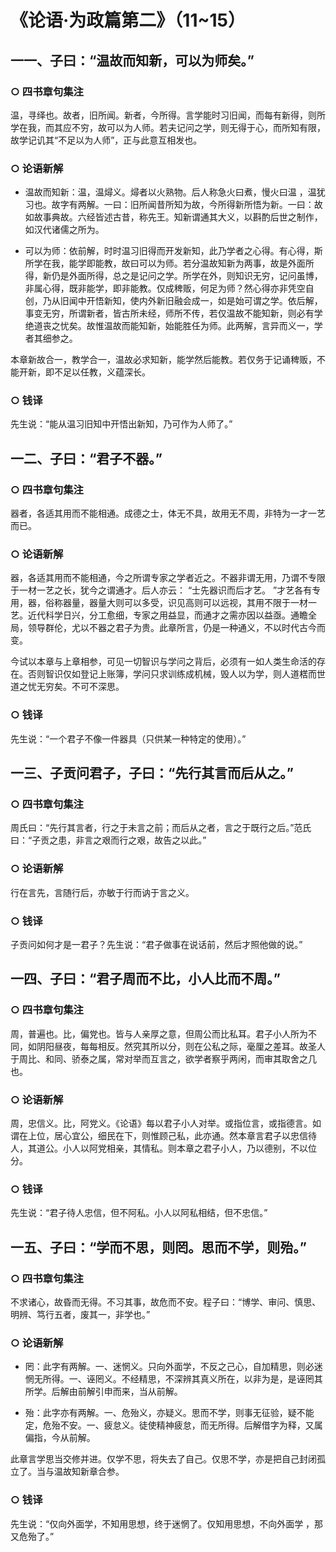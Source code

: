 # 《论语·为政篇第二》（11~15）

## 一一、子曰：“温故而知新，可以为师矣。”

### ○ 四书章句集注

温，寻绎也。故者，旧所闻。新者，今所得。言学能时习旧闻，而每有新得，则所学在我，而其应不穷，故可以为人师。若夫记问之学，则无得于心，而所知有限，故学记讥其“不足以为人师”，正与此意互相发也。

### ○ 论语新解

* 温故而知新：温，温燖义。燖者以火熟物。后人称急火曰煮，慢火曰温 ，温犹习也。故字有两解。一曰：旧所闻昔所知为故，今所得新所悟为新。一曰：故如故事典故。六经皆述古昔，称先王。知新谓通其大义，以斟酌后世之制作，如汉代诸儒之所为。

* 可以为师：依前解，时时温习旧得而开发新知，此乃学者之心得。有心得，斯所学在我，能学即能教，故曰可以为师。若分温故知新为两事，故是外面所得，新仍是外面所得，总之是记问之学。所学在外，则知识无穷，记问虽博，非属心得，既非能学，即非能教。仅成稗贩，何足为师？然心得亦非凭空自创，乃从旧闻中开悟新知，使内外新旧融会成一，如是始可谓之学。依后解，事变无穷，所谓新者，皆古所未经，师所不传，若仅温故不能知新，则必有学绝道丧之忧矣。故惟温故而能知新，始能胜任为师。此两解，言异而义一，学者其细参之。

本章新故合一，教学合一，温故必求知新，能学然后能教。若仅务于记诵稗贩，不能开新，即不足以任教，义蕴深长。

### ○ 钱译

先生说：“能从温习旧知中开悟出新知，乃可作为人师了。”

## 一二、子曰：“君子不器。”

### ○ 四书章句集注

器者，各适其用而不能相通。成德之士，体无不具，故用无不周，非特为一才一艺而已。

### ○ 论语新解

器，各适其用而不能相通，今之所谓专家之学者近之。不器非谓无用，乃谓不专限于一材一艺之长，犹今之谓通才。后人亦云： “士先器识而后才艺。 ”才艺各有专用，器，俗称器量，器量大则可以多受，识见高则可以远视，其用不限于一材一艺。近代科学日兴，分工愈细，专家之用益显，而通才之需亦因以益亟。通瞻全局，领导群伦，尤以不器之君子为贵。此章所言，仍是一种通义，不以时代古今而变。

今试以本章与上章相参，可见一切智识与学问之背后，必须有一如人类生命活的存在。否则智识仅如登记上账簿，学问只求训练成机械，毁人以为学，则人道楛而世道之忧无穷矣。不可不深思。

### ○ 钱译

先生说：“一个君子不像一件器具（只供某一种特定的使用）。”

## 一三、子贡问君子，子曰：“先行其言而后从之。”

### ○ 四书章句集注

周氏曰：“先行其言者，行之于未言之前；而后从之者，言之于既行之后。”范氏曰：“子贡之患，非言之艰而行之艰，故告之以此。”

### ○ 论语新解

行在言先，言随行后，亦敏于行而讷于言之义。

### ○ 钱译

子贡问如何才是一君子？先生说：“君子做事在说话前，然后才照他做的说。”

## 一四、子曰：“君子周而不比，小人比而不周。”

### ○ 四书章句集注

周，普遍也。比，偏党也。皆与人亲厚之意，但周公而比私耳。君子小人所为不同，如阴阳昼夜，每每相反。然究其所以分，则在公私之际，毫厘之差耳。故圣人于周比、和同、骄泰之属，常对举而互言之，欲学者察乎两闲，而审其取舍之几也。

### ○ 论语新解

周，忠信义。比，阿党义。《论语》每以君子小人对举。或指位言，或指德言。如谓在上位，居心宜公，细民在下，则惟顾己私，此亦通。然本章言君子以忠信待人，其道公。小人以阿党相亲，其情私。则本章之君子小人，乃以德别，不以位分。

### ○ 钱译

先生说：“君子待人忠信，但不阿私。小人以阿私相结，但不忠信。”

## 一五、子曰：“学而不思，则罔。思而不学，则殆。”

### ○ 四书章句集注

不求诸心，故昏而无得。不习其事，故危而不安。程子曰：“博学、审问、慎思、明辨、笃行五者，废其一，非学也。”

### ○ 论语新解

* 罔：此字有两解。一、迷惘义。只向外面学，不反之己心，自加精思，则必迷惘无所得。一、诬罔义。不经精思，不深辨其真义所在，以非为是，是诬罔其所学。后解由前解引申而来，当从前解。

* 殆：此字亦有两解。一、危殆义，亦疑义。思而不学，则事无征验，疑不能定，危殆不安。一、疲怠义。徒使精神疲怠，而无所得。后解借字为释，又属偏指，今从前解。

此章言学思当交修并进。仅学不思，将失去了自己。仅思不学，亦是把自己封闭孤立了。当与温故知新章合参。

### ○ 钱译

先生说：“仅向外面学，不知用思想，终于迷惘了。仅知用思想，不向外面学 ，那又危殆了。”

